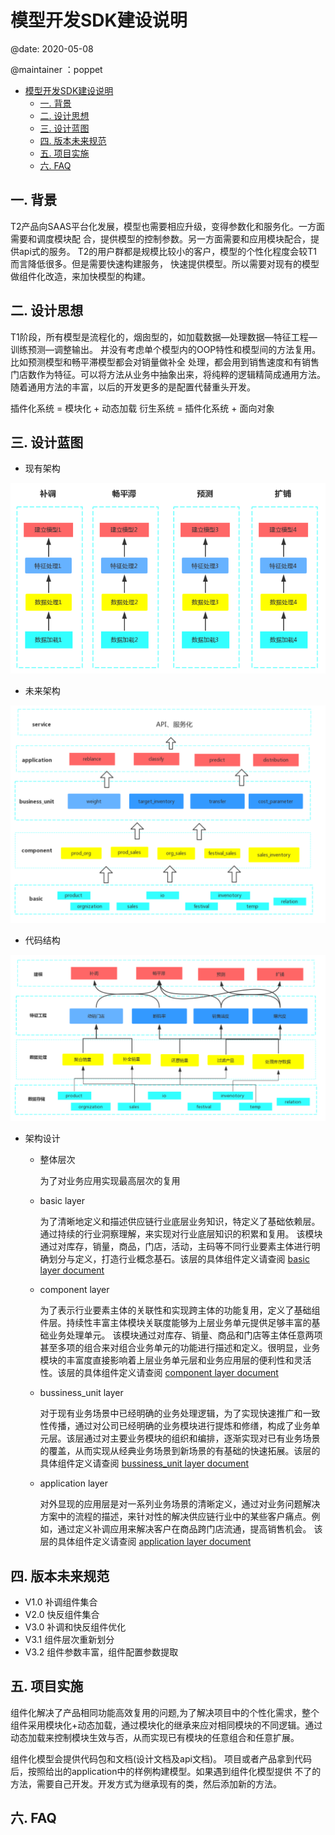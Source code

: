 # 模型开发SDK建设说明

>
  @date: 2020-05-08

  @maintainer ：poppet


<!-- TOC -->

- [模型开发SDK建设说明](#%e6%a8%a1%e5%9e%8b%e5%bc%80%e5%8f%91sdk%e5%bb%ba%e8%ae%be%e8%af%b4%e6%98%8e)
  - [一. 背景](#%e4%b8%80-%e8%83%8c%e6%99%af)
  - [二. 设计思想](#%e4%ba%8c-%e8%ae%be%e8%ae%a1%e6%80%9d%e6%83%b3)
  - [三. 设计蓝图](#%e4%b8%89-%e8%ae%be%e8%ae%a1%e8%93%9d%e5%9b%be)
  - [四. 版本未来规范](#%e5%9b%9b-%e7%89%88%e6%9c%ac%e6%9c%aa%e6%9d%a5%e8%a7%84%e8%8c%83)
  - [五. 项目实施](#%e4%ba%94-%e9%a1%b9%e7%9b%ae%e5%ae%9e%e6%96%bd)
  - [六. FAQ](#%e5%85%ad-faq)

<!-- /TOC -->


## 一. 背景
T2产品向SAAS平台化发展，模型也需要相应升级，变得参数化和服务化。一方面需要和调度模块配 合，提供模型的控制参数。另一方面需要和应用模块配合，提供api式的服务。
T2的用户群都是规模比较小的客户，模型的个性化程度会较T1而言降低很多。但是需要快速构建服务， 快速提供模型。所以需要对现有的模型做组件化改造，来加快模型的构建。


## 二. 设计思想
T1阶段，所有模型是流程化的，烟囱型的，如加载数据—处理数据—特征工程—训练预测—调整输出。 并没有考虑单个模型内的OOP特性和模型间的方法复用。比如预测模型和畅平滞模型都会对销量做补全 处理，都会用到销售速度和有销售门店数作为特征。可以将方法从业务中抽象出来，将纯粹的逻辑精简成通用方法。随着通用方法的丰富，以后的开发更多的是配置代替重头开发。

插件化系统 = 模块化 + 动态加载
衍生系统 = 插件化系统 + 面向对象




## 三. 设计蓝图

- 现有架构

![现有架构图](../images/原有架构.png)

- 未来架构

![未来架构图](../images/组件结构图.png)

- 代码结构

![代码逻辑图](../images/代码逻辑图.png)

- 架构设计


  - 整体层次 

    为了对业务应用实现最高层次的复用
    
  - basic layer
    >  
    为了清晰地定义和描述供应链行业底层业务知识，特定义了基础依赖层。通过持续的行业洞察理解，来实现对行业底层知识的积累和复用。
    该模块通过对库存，销量，商品，门店，活动，主码等不同行业要素主体进行明确划分与定义，打造行业概念基石。该层的具体组件定义请查阅 [basic layer document](./basic.md)

  - component layer
    >
    为了表示行业要素主体的关联性和实现跨主体的功能复用，定义了基础组件层。持续性丰富主体模块关联度能够为上层业务单元提供足够丰富的基础业务处理单元。
    该模块通过对库存、销量、商品和门店等主体任意两项甚至多项的组合来对组合业务单元的功能进行描述和定义。很明显，业务模块的丰富度直接影响着上层业务单元层和业务应用层的便利性和灵活性。该层的具体组件定义请查阅 [component layer document](./component.md)

  - bussiness_unit layer
    >
    对于现有业务场景中已经明确的业务处理逻辑，为了实现快速推广和一致性传播，通过对公司已经明确的业务模块进行提炼和修缮，构成了业务单元层。该层通过对主要业务模块的组织和编排，逐渐实现对已有业务场景的覆盖，从而实现从经典业务场景到新场景的有基础的快速拓展。该层的具体组件定义请查阅 [bussiness_unit layer document](./bussiness_unit.md)


  - application layer
    >
    对外显现的应用层是对一系列业务场景的清晰定义，通过对业务问题解决方案中的流程的描述，来针对性的解决供应链行业中的某些客户痛点。例如，通过定义补调应用来解决客户在商品跨门店流通，提高销售机会。
    该层的具体组件定义请查阅 [application layer document](./appication.md)


    
## 四. 版本未来规范
  
+  V1.0 补调组件集合
+  V2.0 快反组件集合
+  V3.0 补调和快反组件优化
+  V3.1 组件层次重新划分 
+  V3.2 组件参数丰富，组件配置参数提取

## 五. 项目实施

组件化解决了产品相同功能高效复用的问题,为了解决项目中的个性化需求，整个组件采用模块化+动态加载，通过模块化的继承来应对相同模块的不同逻辑。通过动态加载来控制模块生效与否，从而实现已有模块的任意组合和任意扩展。

组件化模型会提供代码包和文档(设计文档及api文档)。 
项目或者产品拿到代码后，按照给出的application中的样例构建模型。如果遇到组件化模型提供
不了的方法，需要自己开发。开发方式为继承现有的类，然后添加新的方法。


## 六. FAQ

